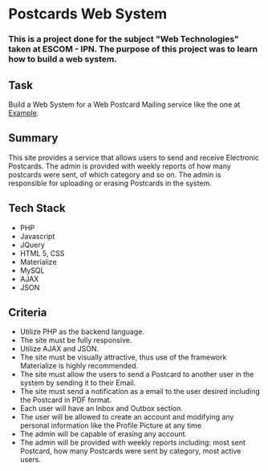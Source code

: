 # Postcards Web System

### This is a project done for the subject "Web Technologies" taken at ESCOM - IPN. The purpose of this project was to learn how to build a web system.

## Task

Build a Web System for a Web Postcard Mailing service like the one at [Example](https://gusanito.com/#!/postales/todas/todas).

## Summary
This site provides a service that allows users to send and receive Electronic Postcards. The admin is provided with weekly reports of how many postcards were sent, of which category and so on. The admin is responsible for uploading or erasing Postcards in the system.

## Tech Stack
* PHP
* Javascript
* JQuery
* HTML 5, CSS
* Materialize
* MySQL
* AJAX
* JSON

## Criteria

* Utilize PHP as the backend language.
* The site must be fully responsive.
* Utilize AJAX and JSON.
* The site must be visually attractive, thus use of the framework Materialize is highly recommended. 
* The site must allow the users to send a Postcard to another user in the system by sending it to their Email.
* The site must send a notification as a email to the user desired including the Postcard in PDF format.
* Each user will have an Inbox and Outbox section.
* The user will be allowed to create an account and modifying any personal information like the Profile Picture at any time
* The admin will be capable of erasing any account.
* The admin will be provided with weekly reports including: most sent Postcard, how many Postcards were sent by category, most active users.
